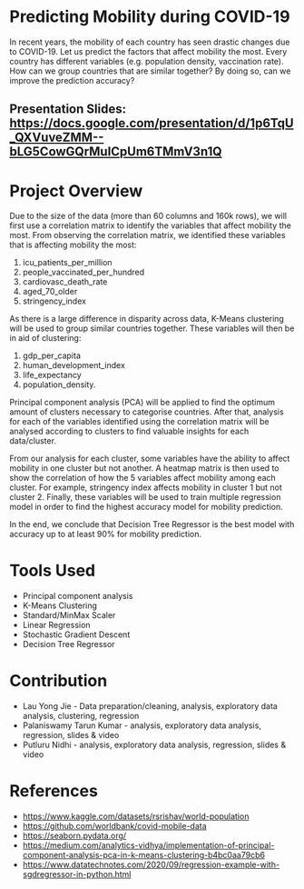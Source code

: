 # Predicting Mobility during COVID-19
In recent years, the mobility of each country has seen drastic changes due to COVID-19. Let us predict the factors that affect mobility the most. Every country has different variables (e.g. population density, vaccination rate). How can we group countries that are similar together? By doing so, can we improve the prediction accuracy?
## Presentation Slides: https://docs.google.com/presentation/d/1p6TqU_QXVuveZMM--bLG5CowGQrMuICpUm6TMmV3n1Q

# Project Overview
Due to the size of the data (more than 60 columns and 160k rows), we will first use a correlation matrix to identify the variables that affect mobility the most. From observing the correlation matrix, we identified these variables that is affecting mobility the most:
1. icu_patients_per_million
2. people_vaccinated_per_hundred
3. cardiovasc_death_rate
4. aged_70_older
5. stringency_index

As there is a large difference in disparity across data, K-Means clustering will be used to group similar countries together. These variables will then be  in aid of clustering: 
1. gdp_per_capita
2. human_development_index
3. life_expectancy
4. population_density. 

Principal component analysis (PCA) will be applied to find the optimum amount of clusters necessary to categorise countries. After that, analysis for each of the variables identified using the correlation matrix will be analysed according to clusters to find valuable insights for each data/cluster.

From our analysis for each cluster, some variables have the ability to affect mobility in one cluster but not another. A heatmap matrix is then used to show the correlation of how the 5 variables affect mobility among each cluster. For example, stringency index affects mobility in cluster 1 but not cluster 2. Finally, these variables will be used to train multiple regression model in order to find the highest accuracy model for mobility prediction.

In the end, we conclude that Decision Tree Regressor is the best model with accuracy up to at least 90% for mobility prediction.

# Tools Used
- Principal component analysis
- K-Means Clustering
- Standard/MinMax Scaler
- Linear Regression
- Stochastic Gradient Descent
- Decision Tree Regressor

# Contribution
- Lau Yong Jie - Data preparation/cleaning, analysis, exploratory data analysis, clustering, regression
- Palaniswamy Tarun Kumar - analysis, exploratory data analysis, regression, slides & video
- Putluru Nidhi - analysis, exploratory data analysis, regression, slides & video

# References
- https://www.kaggle.com/datasets/rsrishav/world-population
- https://github.com/worldbank/covid-mobile-data
- https://seaborn.pydata.org/
- https://medium.com/analytics-vidhya/implementation-of-principal-component-analysis-pca-in-k-means-clustering-b4bc0aa79cb6
- https://www.datatechnotes.com/2020/09/regression-example-with-sgdregressor-in-python.html
